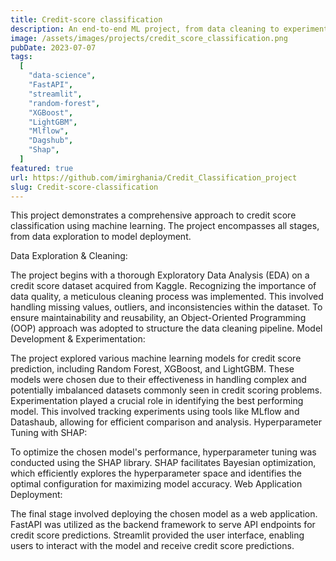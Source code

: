 ```yaml
---
title: Credit-score classification
description: An end-to-end ML project, from data cleaning to experimentations and models building.
image: /assets/images/projects/credit_score_classification.png
pubDate: 2023-07-07
tags:
  [
    "data-science",
    "FastAPI",
    "streamlit",
    "random-forest",
    "XGBoost",
    "LightGBM",
    "Mlflow",
    "Dagshub",
    "Shap",
  ]
featured: true
url: https://github.com/imirghania/Credit_Classification_project
slug: Credit-score-classification
---
```


This project demonstrates a comprehensive approach to credit score classification using machine learning. The project encompasses all stages, from data exploration to model deployment.

Data Exploration & Cleaning:

The project begins with a thorough Exploratory Data Analysis (EDA) on a credit score dataset acquired from Kaggle.
Recognizing the importance of data quality, a meticulous cleaning process was implemented. This involved handling missing values, outliers, and inconsistencies within the dataset.
To ensure maintainability and reusability, an Object-Oriented Programming (OOP) approach was adopted to structure the data cleaning pipeline.
Model Development & Experimentation:

The project explored various machine learning models for credit score prediction, including Random Forest, XGBoost, and LightGBM. These models were chosen due to their effectiveness in handling complex and potentially imbalanced datasets commonly seen in credit scoring problems.
Experimentation played a crucial role in identifying the best performing model. This involved tracking experiments using tools like MLflow and Datashaub, allowing for efficient comparison and analysis.
Hyperparameter Tuning with SHAP:

To optimize the chosen model's performance, hyperparameter tuning was conducted using the SHAP library. SHAP facilitates Bayesian optimization, which efficiently explores the hyperparameter space and identifies the optimal configuration for maximizing model accuracy.
Web Application Deployment:

The final stage involved deploying the chosen model as a web application. FastAPI was utilized as the backend framework to serve API endpoints for credit score predictions. Streamlit provided the user interface, enabling users to interact with the model and receive credit score predictions.
